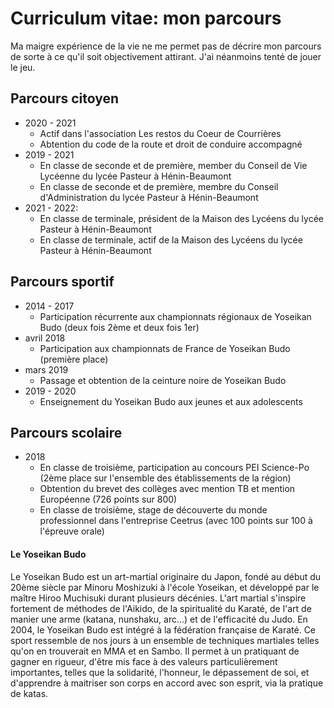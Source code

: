 # Curriculum vitae: mon parcours

Ma maigre expérience de la vie ne me permet pas de décrire mon parcours de sorte
à ce qu'il soit objectivement attirant. J'ai néanmoins tenté de jouer le jeu.

## Parcours citoyen

  * 2020 - 2021
    * Actif dans l'association Les restos du Coeur de Courrières
    * Abtention du code de la route et droit de conduire accompagné
  * 2019 - 2021
    * En classe de seconde et de première, member du Conseil de Vie Lycéenne du lycée Pasteur à Hénin-Beaumont
    * En classe de seconde et de première, membre du Conseil d'Administration du lycée Pasteur à Hénin-Beaumont
  * 2021 - 2022:
    * En classe de terminale, président de la Maison des Lycéens du lycée Pasteur à Hénin-Beaumont
    * En classe de terminale, actif de la Maison des Lycéens du lycée Pasteur à Hénin-Beaumont

## Parcours sportif

  * 2014 - 2017
    * Participation récurrente aux championnats régionaux de Yoseikan Budo (deux fois 2ème et deux fois 1er)
  * avril 2018
    * Participation aux championnats de France de Yoseikan Budo (première place)
  * mars 2019
    * Passage et obtention de la ceinture noire de Yoseikan Budo
  * 2019 - 2020
    * Enseignement du Yoseikan Budo aux jeunes et aux adolescents

## Parcours scolaire
  * 2018
    * En classe de troisième, participation au concours PEI Science-Po (2ème place sur l'ensemble des établissements de la région)
    * Obtention du brevet des collèges avec mention TB et mention Européenne (726 points sur 800) 
    * En classe de troisième, stage de découverte du monde professionnel dans l'entreprise Ceetrus (avec 100 points sur 100 à l'épreuve
    orale)

#### Le Yoseikan Budo

Le Yoseikan Budo est un art-martial originaire du Japon, fondé au début du 20ème
siècle par Minoru Moshizuki à l'école Yoseikan, et développé par le maître Hiroo
Muchisuki durant plusieurs décénies. L'art martial s'inspire fortement de méthodes
de l'Aikido, de la spiritualité du Karaté, de l'art de manier une arme (katana,
nunshaku, arc...) et de l'efficacité du Judo. En 2004, le Yoseikan Budo est
intégré à la fédération française de Karaté. Ce sport ressemble de nos jours
à un ensemble de techniques martiales telles qu'on en trouverait en MMA et en
Sambo. Il permet à un pratiquant de gagner en rigueur, d'être mis face à des valeurs
particulièrement importantes, telles que la solidarité, l'honneur, le dépassement
de soi, et d'apprendre à maitriser son corps en accord avec son esprit, via
la pratique de katas.
